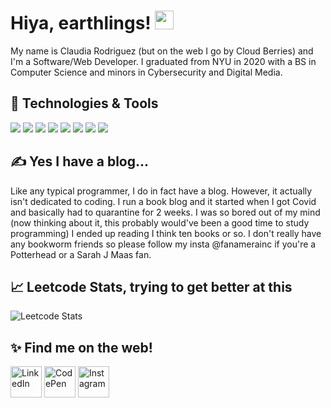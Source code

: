 # Hiya, earthlings! <img src="https://raw.githubusercontent.com/MartinHeinz/MartinHeinz/master/wave.gif" width="30">

My name is Claudia Rodriguez (but on the web I go by Cloud Berries) and I'm a Software/Web Developer. I graduated from NYU in 2020 with a
BS in Computer Science and minors in Cybersecurity and Digital Media. 

## 🔧 Technologies & Tools
![](https://img.shields.io/badge/OS-macOS-informational?style=flat&logo=apple&logoColor=white&color=000000)
![](https://img.shields.io/badge/Editor-VS_Code-informational?style=flat&logo=visual-studio-code&logoColor=white&color=007ACC)
![](https://img.shields.io/badge/Code-Python-informational?style=flat&logo=python&logoColor=white&color=3776AB)
![](https://img.shields.io/badge/Code-JavaScript-informational?style=flat&logo=javascript&logoColor=white&color=F7DF1E)
![](https://img.shields.io/badge/Code-React-informational?style=flat&logo=react&logoColor=white&color=61DAFB)
![](https://img.shields.io/badge/Code-Gatsby-informational?style=flat&logo=gatsby&logoColor=white&color=663399)
![](https://img.shields.io/badge/Tools-MongoDB-informational?style=flat&logo=mongodb&logoColor=white&color=47A248)
![](https://img.shields.io/badge/Cloud-AWS-informational?style=flat&logo=amazon-aws&logoColor=white&color=FF9900)

## &#x270d; Yes I have a blog...

Like any typical programmer, I do in fact have a blog. However, it actually isn't dedicated to coding. I run a book blog and it started when I got Covid and basically
had to quarantine for 2 weeks. I was so bored out of my mind (now thinking about it, this probably would've been a good time to study programming) I ended up reading I think 
ten books or so. I don't really have any bookworm friends so please follow my insta @fanamerainc if you're a Potterhead or a Sarah J Maas fan.


## &#x1f4c8; Leetcode Stats, trying to get better at this

![Leetcode Stats](https://leetcode.card.workers.dev/?username=ccrod2298&theme=dark) 

## &#10024; Find me on the web!
[<img src="https://edent.github.io/SuperTinyIcons/images/svg/linkedin.svg" width="50" title="LinkedIn" />][1]
[<img src="https://edent.github.io/SuperTinyIcons/images/svg/codepen.svg" width="50" title="CodePen" />][2]
[<img src="https://edent.github.io/SuperTinyIcons/images/svg/instagram.svg" width="50" title="Instagram" />][3]

[1]: https://www.linkedin.com/in/claudiarodriguez2298
[2]: https://codepen.io/cloudberries27
[3]: https://instagram.com/fanamerainc

<!--
**cloudberries27/cloudberries27** is a ✨ _special_ ✨ repository because its `README.md` (this file) appears on your GitHub profile.

Here are some ideas to get you started:

- 🔭 I’m currently working on ...
- 🌱 I’m currently learning ...
- 👯 I’m looking to collaborate on ...
- 🤔 I’m looking for help with ...
- 💬 Ask me about ...
- 📫 How to reach me: ...
- 😄 Pronouns: ...
- ⚡ Fun fact: ...
-->
